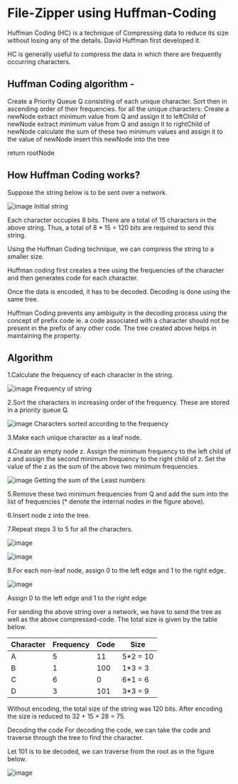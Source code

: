# File-Zipper using Huffman-Coding

Huffman Coding (HC) is a technique of Compressing data to reduce its size without losing any of the details. David Huffman first developed it.

HC is generally useful to compress the data in which there are frequently occurring characters.

## Huffman Coding algorithm -

Create a Priority Queue Q consisting of each unique character.
Sort then in ascending order of their frequencies.
for all the unique characters:
    Create a newNode
    extract minimum value from Q and assign it to leftChild of newNode
    extract minimum value from Q and assign it to rightChild of newNode
    calculate the sum of these two minimum values and assign it to the value of newNode
    insert this newNode into the tree
    
return rootNode

## How Huffman Coding works?
Suppose the string below is to be sent over a network.

![image](https://user-images.githubusercontent.com/22562694/120909515-6c09b600-c693-11eb-8a4c-1c2c2ad2537f.png)
Initial string

Each character occupies 8 bits. There are a total of 15 characters in the above string. Thus, a total of 8 * 15 = 120 bits are required to send this string.

Using the Huffman Coding technique, we can compress the string to a smaller size.

Huffman coding first creates a tree using the frequencies of the character and then generates code for each character.

Once the data is encoded, it has to be decoded. Decoding is done using the same tree.

Huffman Coding prevents any ambiguity in the decoding process using the concept of prefix code ie. a code associated with a character should not be present in the prefix of any other code. The tree created above helps in maintaining the property.

## Algorithm

1.Calculate the frequency of each character in the string.

![image](https://user-images.githubusercontent.com/22562694/120909529-893e8480-c693-11eb-87ae-20c9c6705d6d.png)
Frequency of string

2.Sort the characters in increasing order of the frequency. These are stored in a priority queue Q.

![image](https://user-images.githubusercontent.com/22562694/120909537-9a879100-c693-11eb-937f-9b4870c88d6d.png)
Characters sorted according to the frequency

3.Make each unique character as a leaf node.

4.Create an empty node z. Assign the minimum frequency to the left child of z and assign the second minimum frequency to the right child of z. Set the value of the z as the sum of the above two minimum frequencies.

![image](https://user-images.githubusercontent.com/22562694/120909559-bc811380-c693-11eb-85a6-597f9bd4e328.png)
Getting the sum of the Least numbers

5.Remove these two minimum frequencies from Q and add the sum into the list of frequencies (* denote the internal nodes in the figure above).

6.Insert node z into the tree.

7.Repeat steps 3 to 5 for all the characters.

![image](https://user-images.githubusercontent.com/22562694/120909564-d1f63d80-c693-11eb-8e6a-681dc5c09441.png)



![image](https://user-images.githubusercontent.com/22562694/120909567-dae70f00-c693-11eb-874e-bda5c6e294a3.png)



8.For each non-leaf node, assign 0 to the left edge and 1 to the right edge.

![image](https://user-images.githubusercontent.com/22562694/120909576-edf9df00-c693-11eb-8d05-eb837d93a3c0.png)

Assign 0 to the left edge and 1 to the right edge

For sending the above string over a network, we have to send the tree as well as the above compressed-code. The total size is given by the table below.


| Character | Frequency | Code | Size     |
|-----------|-----------|------|----------|
| A         | 5         | 11   | 5*2 = 10 |
| B         | 1         | 100  | 1*3 = 3  |
| C         | 6         | 0    | 6*1 = 6  |
| D         | 3         | 101  | 3*3 = 9  |


 

Without encoding, the total size of the string was 120 bits. After encoding the size is reduced to 32 + 15 + 28 = 75.

Decoding the code
For decoding the code, we can take the code and traverse through the tree to find the character.

Let 101 is to be decoded, we can traverse from the root as in the figure below.

![image](https://user-images.githubusercontent.com/22562694/120909632-711b3500-c694-11eb-92b6-83da3cbfb91c.png)



